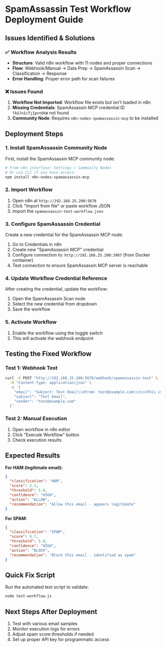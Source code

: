 # SpamAssassin Test Workflow Deployment Guide

## Issues Identified & Solutions

### ✅ Workflow Analysis Results
- **Structure**: Valid n8n workflow with 11 nodes and proper connections
- **Flow**: Webhook/Manual → Data Prep → SpamAssassin Scan → Classification → Response
- **Error Handling**: Proper error path for scan failures

### ❌ Issues Found
1. **Workflow Not Imported**: Workflow file exists but isn't loaded in n8n
2. **Missing Credentials**: SpamAssassin MCP credential ID `TkG7nIcTjIpntOkW` not found
3. **Community Node**: Requires `n8n-nodes-spamassassin-mcp` to be installed

## Deployment Steps

### 1. Install SpamAssassin Community Node
First, install the SpamAssassin MCP community node:
```bash
# From n8n interface: Settings > Community Nodes
# Or via CLI if you have access:
npm install n8n-nodes-spamassassin-mcp
```

### 2. Import Workflow
1. Open n8n at `http://192.168.25.200:5678`
2. Click "Import from file" or paste workflow JSON
3. Import the `spamassassin-test-workflow.json`

### 3. Configure SpamAssassin Credential
Create a new credential for the SpamAssassin MCP node:
1. Go to Credentials in n8n
2. Create new "SpamAssassin MCP" credential
3. Configure connection to: `http://192.168.25.200:3987` (from Docker container)
4. Test connection to ensure SpamAssassin MCP server is reachable

### 4. Update Workflow Credential Reference
After creating the credential, update the workflow:
1. Open the SpamAssassin Scan node
2. Select the new credential from dropdown
3. Save the workflow

### 5. Activate Workflow
1. Enable the workflow using the toggle switch
2. This will activate the webhook endpoint

## Testing the Fixed Workflow

### Test 1: Webhook Test
```bash
curl -X POST "http://192.168.25.200:5678/webhook/spamassassin-test" \
  -H "Content-Type: application/json" \
  -d '{
    "email": "Subject: Test Email\\nFrom: test@example.com\\n\\nThis is a test email for SpamAssassin scanning.",
    "subject": "Test Email", 
    "sender": "test@example.com"
  }'
```

### Test 2: Manual Execution
1. Open workflow in n8n editor
2. Click "Execute Workflow" button
3. Check execution results

## Expected Results

**For HAM (legitimate email):**
```json
{
  "classification": "HAM",
  "score": 2.3,
  "threshold": 5.0,
  "confidence": "HIGH",
  "action": "ALLOW",
  "recommendation": "Allow this email - appears legitimate"
}
```

**For SPAM:**
```json
{
  "classification": "SPAM", 
  "score": 8.7,
  "threshold": 5.0,
  "confidence": "HIGH",
  "action": "BLOCK",
  "recommendation": "Block this email - identified as spam"
}
```

## Quick Fix Script

Run the automated test script to validate:
```bash
node test-workflow.js
```

## Next Steps After Deployment
1. Test with various email samples
2. Monitor execution logs for errors
3. Adjust spam score thresholds if needed
4. Set up proper API key for programmatic access